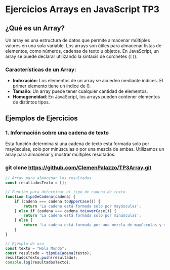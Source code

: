 # Ejercicios Arrays en JavaScript TP3

## ¿Qué es un Array?
Un array es una estructura de datos que permite almacenar múltiples valores en una sola variable. Los arrays son útiles para almacenar listas de elementos, como números, cadenas de texto u objetos. En JavaScript, un array se puede declarar utilizando la sintaxis de corchetes (`[]`).

### Características de un Array:
- **Indexación**: Los elementos de un array se acceden mediante índices. El primer elemento tiene un índice de 0.
- **Tamaño**: Un array puede tener cualquier cantidad de elementos.
- **Homogeneidad**: En JavaScript, los arrays pueden contener elementos de distintos tipos.

## Ejemplos de Ejercicios

### 1. Información sobre una cadena de texto
Esta función determina si una cadena de texto está formada solo por mayúsculas, solo por minúsculas o por una mezcla de ambas. Utilizamos un array para almacenar y mostrar múltiples resultados.

### git clone https://github.com/ClemenPalazzo/TP3Array.git


```javascript
// Array para almacenar los resultados
const resultadosTexto = [];

// Función para determinar el tipo de cadena de texto
function tipoDeCadena(cadena) {
    if (cadena === cadena.toUpperCase()) {
        return 'La cadena está formada solo por mayúsculas';
    } else if (cadena === cadena.toLowerCase()) {
        return 'La cadena está formada solo por minúsculas';
    } else {
        return 'La cadena está formada por una mezcla de mayúsculas y minúsculas';
    }
}

// Ejemplo de uso
const texto = "Hola Mundo";
const resultado = tipoDeCadena(texto);
resultadosTexto.push(resultado);
console.log(resultadosTexto);


